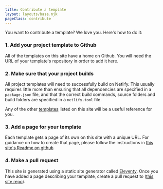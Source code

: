 ```yaml
---
title: Contribute a template
layout: layouts/base.njk
pageClass: contribute
---
```


You want to contribute a template? We love you. Here's how to do it:

### 1. Add your project template to Github

All of the templates on this site have a home on Github. You will need the URL of your template's repository in order to add it here.


### 2. Make sure that your project builds

All project templates will need to successfully build on Netlify. This usually requires little more than ensuring that all dependencies are specified in a `package.json` file, and that the correct build commands, source folders and build folders are specified in a `netlify.toml` file.

Any of the other [templates](/) listed on this site will be a useful reference for you.


### 3. Add a page for your template

Each template gets a page of its own on this site with a unique URL. For guidance on how to create that page, please follow the instructions in [this site's Readme on github](https://github.com/netlify/templates)


### 4. Make a pull request

This site is generated using a static site generator called [Eleventy](https://11ty.io). Once you have added a page describing your template, create a pull request to ([this site repo](https://github.com/netlify/templates)).

